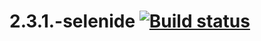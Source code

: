 # 2.3.1.-selenide [![Build status](https://ci.appveyor.com/api/projects/status/c4fahlxa4e07s8sg?svg=true)](https://ci.appveyor.com/project/melomanos/2-3-1-patterns)
